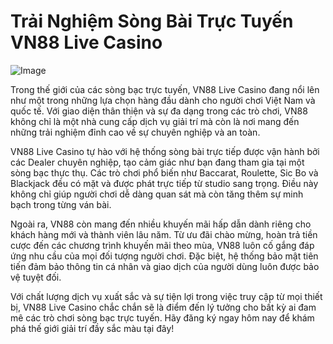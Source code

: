 # Trải Nghiệm Sòng Bài Trực Tuyến VN88 Live Casino

![Image](https://github.com/user-attachments/assets/bd51ea9f-0666-407b-a7a7-98ead6de688c)

Trong thế giới của các sòng bạc trực tuyến, VN88 Live Casino đang nổi lên như một trong những lựa chọn hàng đầu dành cho người chơi Việt Nam và quốc tế. Với giao diện thân thiện và sự đa dạng trong các trò chơi, VN88 không chỉ là một nhà cung cấp dịch vụ giải trí mà còn là nơi mang đến những trải nghiệm đỉnh cao về sự chuyên nghiệp và an toàn.

VN88 Live Casino tự hào với hệ thống sòng bài trực tiếp được vận hành bởi các Dealer chuyên nghiệp, tạo cảm giác như bạn đang tham gia tại một sòng bạc thực thụ. Các trò chơi phổ biến như Baccarat, Roulette, Sic Bo và Blackjack đều có mặt và được phát trực tiếp từ studio sang trọng. Điều này không chỉ giúp người chơi dễ dàng quan sát mà còn tăng thêm sự minh bạch trong từng ván bài.

Ngoài ra, VN88 còn mang đến nhiều khuyến mãi hấp dẫn dành riêng cho khách hàng mới và thành viên lâu năm. Từ ưu đãi chào mừng, hoàn trả tiền cược đến các chương trình khuyến mãi theo mùa, VN88 luôn cố gắng đáp ứng nhu cầu của mọi đối tượng người chơi. Đặc biệt, hệ thống bảo mật tiên tiến đảm bảo thông tin cá nhân và giao dịch của người dùng luôn được bảo vệ tuyệt đối.

Với chất lượng dịch vụ xuất sắc và sự tiện lợi trong việc truy cập từ mọi thiết bị, VN88 Live Casino chắc chắn sẽ là điểm đến lý tưởng cho bất kỳ ai đam mê các trò chơi sòng bạc trực tuyến. Hãy đăng ký ngay hôm nay để khám phá thế giới giải trí đầy sắc màu tại đây!